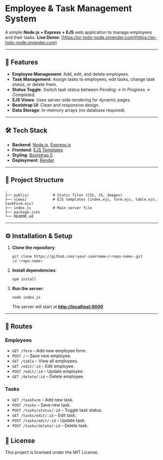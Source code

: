 # Employee & Task Management System

A simple **Node.js + Express + EJS** web application to manage employees and their tasks.
**Live Demo:** [https://pr-todo-node.onrender.com](https://pr-todo-node.onrender.com)

---

## 🚀 Features

* **Employee Management**: Add, edit, and delete employees.
* **Task Management**: Assign tasks to employees, edit tasks, change task status, or delete them.
* **Status Toggle**: Switch task status between *Pending → In Progress → Completed*.
* **EJS Views**: Uses server-side rendering for dynamic pages.
* **Bootstrap UI**: Clean and responsive design.
* **Data Storage**: In-memory arrays (no database required).

---

## 🛠 Tech Stack

* **Backend**: [Node.js](https://nodejs.org/), [Express.js](https://expressjs.com/)
* **Frontend**: [EJS Templates](https://ejs.co/)
* **Styling**: [Bootstrap 5](https://getbootstrap.com/)
* **Deployment**: [Render](https://render.com/)

---

## 📂 Project Structure

```
.
├── public/           # Static files (CSS, JS, Images)
├── views/            # EJS templates (index.ejs, form.ejs, table.ejs, taskForm.ejs)
├── index.js          # Main server file
├── package.json
└── README.md
```

---

## ⚙️ Installation & Setup

1. **Clone the repository**:

   ```bash
   git clone https://github.com/<your-username>/<repo-name>.git
   cd <repo-name>
   ```

2. **Install dependencies**:

   ```bash
   npm install
   ```

3. **Run the server**:

   ```bash
   node index.js
   ```

   The server will start at **[http://localhost:9000](http://localhost:9000)**

---

## 🔗 Routes

### **Employees**

* `GET /form` – Add new employee form.
* `POST /` – Save new employee.
* `GET /table` – View all employees.
* `GET /edit/:id` – Edit employee.
* `POST /edit/:id` – Update employee.
* `GET /delete/:id` – Delete employee.

### **Tasks**

* `GET /taskForm` – Add new task.
* `POST /tasks` – Save new task.
* `POST /tasks/status/:id` – Toggle task status.
* `GET /tasks/edit/:id` – Edit task.
* `POST /tasks/edit/:id` – Update task.
* `POST /tasks/delete/:id` – Delete task.


## 📜 License

This project is licensed under the MIT License.
